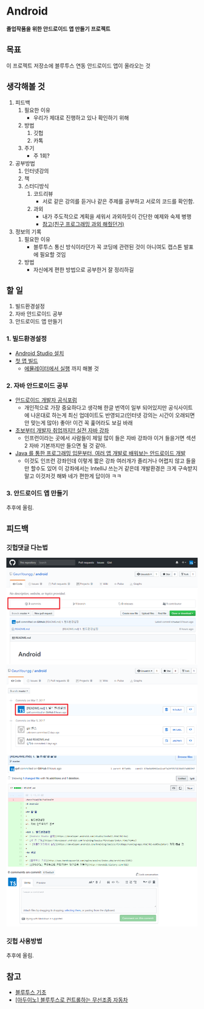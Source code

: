# Android
**졸업작품을 위한 안드로이드 앱 만들기 프로젝트**

## 목표

이 프로젝트 저장소에 블루투스 연동 안드로이드 앱이 올라오는 것

## 생각해볼 것

1. 피드백
    1. 필요한 이유
        * 우리가 제대로 진행하고 있나 확인하기 위해
    2. 방법
        1. 깃헙
        2. 카톡
    3. 주기
        * 주 1회?
2. 공부방법
    1. 인터넷강의
    2. 책
    3. 스터디방식
        1. 코드리뷰
            * 서로 같은 강의를 듣거나 같은 주제를 공부하고 서로의 코드를 확인함.
        2. 과외
            * 내가 주도적으로 계획을 세워서 과외하듯이 간단한 예제와 숙제 병행
            * [참고(친구 프로그래밍 과외 해줬던거)](https://github.com/qvil/Python)
3. 정보의 기록
    1. 필요한 이유
        * 블루투스 통신 방식이라던가 꼭 코딩에 관련된 것이 아니여도 캡스톤 발표에 필요할 것임
    2. 방법
        * 자신에게 편한 방법으로 공부한거 잘 정리하길

## 할 일

1. 빌드환경설정
2. 자바 안드로이드 공부
3. 안드로이드 앱 만들기

### 1. 빌드환경설정
* [Android Studio 설치](https://developer.android.com/studio/install.html?hl=ko)
* [첫 앱 빌드](https://developer.android.com/training/basics/firstapp/index.html?hl=ko)
  * [에뮬레이터에서 실행](https://developer.android.com/training/basics/firstapp/running-app.html?hl=ko#Emulator) 까지 해볼 것
  
### 2. 자바 안드로이드 공부

* [안드로이드 개발자 공식포럼](https://developer.android.com/training/index.html)
  * 개인적으로 가장 중요하다고 생각해 한글 번역이 일부 되어있지만 공식사이트에 나온대로 하는게 최신 업데이트도 반영되고(인터넷 강의는 시간이 오래되면 안 맞는게 많아) 좋아! 이건 꼭 훑어라도 보길 바래
* [초보부터 개발자 취업까지!! 실전 자바 강좌](https://www.inflearn.com/course/%EC%8B%A4%EC%A0%84-%EC%9E%90%EB%B0%94-%EA%B0%95%EC%A2%8C/)
  * 인프런이라는 곳에서 사람들이 제일 많이 들은 자바 강좌야 이거 들을거면 섹션2 자바 기본까지만 들으면 될 것 같아.
* [Java 를 통한 프로그래밍 입문부터, 여러 앱 개발로 배워보는 안드로이드 개발](https://www.inflearn.com/course/%EC%95%88%EB%93%9C%EB%A1%9C%EC%9D%B4%EB%93%9C-%EA%B0%9C%EB%B0%9C-java-%EB%B0%B0%EC%9A%B0%EA%B8%B0/)
  * 이것도 인프런 강좌인데 이렇게 짧은 강좌 여러개가 졸리거나 어렵지 않고 들을만 할수도 있어 이 강좌에서는 IntelliJ 쓰는거 같은데 개발환경은 크게 구속받지 말고 이것저것 해봐 네가 편한게 답이야 ㅋㅋ

### 3. 안드로이드 앱 만들기

추후에 올림.

## 피드백

### 깃헙댓글 다는법

![](img/image1.png)
![](img/image2.png)
![](img/image3.png)

### 깃헙 사용방법
추후에 올림.

## 참고

* [블루투스 기초](http://www.hardcopyworld.com/ngine/aduino/index.php/archives/2101)
* [[아두이노] 블루투스로 컨트롤하는 무선조종 자동차](http://deneb21.tistory.com/311)
